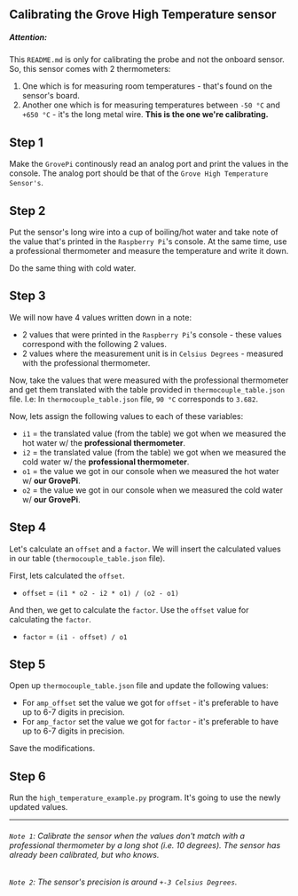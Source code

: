 ## Calibrating the Grove High Temperature sensor

##### Attention:
This `README.md` is only for calibrating the probe and not the onboard  sensor. So, this sensor comes with 2 thermometers:
1. One which is for measuring room temperatures - that's found on the sensor's board.
2. Another one which is for measuring temperatures between `-50 °C` and `+650 °C` - it's the long metal wire. **This is the one we're calibrating.**

## Step 1
Make the `GrovePi` continously read an analog port and print the values in the console. The analog port should be that of the `Grove High Temperature Sensor's`.

## Step 2
Put the sensor's long wire into a cup of boiling/hot water and take note of the value that's printed in the `Raspberry Pi`'s console. At the same time, use a professional thermometer and measure the temperature and write it down.

Do the same thing with cold water.

## Step 3
We will now have 4 values written down in a note:
* 2 values that were printed in the `Raspberry Pi`'s console - these values correspond with the following 2 values.
* 2 values where the measurement unit is in `Celsius Degrees` - measured with the professional thermometer.

Now, take the values that were measured with the professional thermometer and get them translated with the table provided in `thermocouple_table.json` file.
I.e: In `thermocouple_table.json` file, `90 °C` corresponds to `3.682`.

Now, lets assign the following values to each of these variables:
* `i1` = the translated value (from the table) we got when we measured the hot water w/ the **professional thermometer**.
* `i2` = the translated value (from the table) we got when we measured the cold water w/ the **professional thermometer**.
* `o1` = the value we got in our console when we measured the hot water w/ **our GrovePi**.
* `o2` = the value we got in our console when we measured the cold water w/ **our GrovePi**.

## Step 4

Let's calculate an `offset` and a `factor`. We will insert the calculated values in our table (`thermocouple_table.json` file).

First, lets calculated the `offset`.
* `offset` = `(i1 * o2 - i2 * o1) / (o2 - o1)`

And then, we get to calculate the `factor`. Use the `offset` value for calculating the `factor`.
* `factor` = `(i1 - offset) / o1`

## Step 5

Open up `thermocouple_table.json` file and update the following values:
* For `amp_offset` set the value we got for `offset` - it's preferable to have up to 6-7 digits in precision.
* For `amp_factor` set the value we got for `factor` - it's preferable to have up to 6-7 digits in precision.

Save the modifications.

## Step 6

Run the `high_temperature_example.py` program.
It's going to use the newly updated values.

------
###### `Note 1`: Calibrate the sensor when the values don't match with a professional thermometer by a long shot (i.e. 10 degrees). The sensor has already been calibrated, but who knows.
###### `Note 2`: The sensor's precision is around `+-3 Celsius Degrees`.

